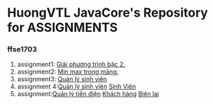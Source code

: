 # HuongVTL JavaCore's Repository for ASSIGNMENTS
### ffse1703
1. assignment1: [Giải phương trình bậc 2.](https://github.com/FASTTRACKSE/FFSE1703.JavaCore/blob/master/Assignments/Vuthilanhuong/asm/src/asm1/asm1.java)
2. assignment2: [Min max trong mảng.](https://github.com/FASTTRACKSE/FFSE1703.JavaCore/blob/master/Assignments/Vuthilanhuong/asm2/src/asm2/asm2.java)
3. assignment3: [Quản lý sinh viên](https://github.com/FASTTRACKSE/FFSE1703.JavaCore/blob/master/Assignments/Vuthilanhuong/asm3/src/asm3/asm3.java)
4. assignment 4:[Quản lý sinh viên](https://github.com/FASTTRACKSE/FFSE1703.JavaCore/blob/master/Assignments/Vuthilanhuong/Sinhvien/src/sinhvien/nhapsv.java)
 [Sinh Viên](https://github.com/FASTTRACKSE/FFSE1703.JavaCore/blob/master/Assignments/Vuthilanhuong/Sinhvien/src/sinhvien/SV.java)
5. assignment:[Quản lý tiền điện](https://github.com/FASTTRACKSE/FFSE1703.JavaCore/blob/master/Assignments/Vuthilanhuong/asm5/src/asm5/main/QuanLyTienDien.java)
[Khách hàng](https://github.com/FASTTRACKSE/FFSE1703.JavaCore/blob/master/Assignments/Vuthilanhuong/asm5/src/asm5/model/KhachHang.java)
[Biên lai](https://github.com/FASTTRACKSE/FFSE1703.JavaCore/blob/master/Assignments/Vuthilanhuong/asm5/src/asm5/model/BienLai.java)
